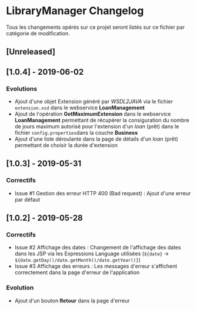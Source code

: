# LibraryManager Changelog
Tous les changements opérés sur ce projet seront listés sur ce fichier par catégorie de modification.

## [Unreleased]

## [1.0.4] - 2019-06-02
### Evolutions
- Ajout d'une objet Extension généré par *WSDL2JAVA* via le fichier `extension.xsd` dans le webservice **LoanManagement**
- Ajout de l'opération **GetMaximumExtension** dans le webservice **LoanManagement** permettant de récupérer la consiguration du nombre de jours maximum autorisé pour l'extension d'un *loan* (prêt) dans le fichier `config.properties`dans la couche **Business**
- Ajout d'une liste déroulante dans la page de détails d'un *loan* (prêt) permettant de choisir la durée d'extension

## [1.0.3] - 2019-05-31
### Correctifs 
- Issue #1 Gestion des erreur HTTP 400 (Bad request) : Ajout d'une erreur par défaut

## [1.0.2] - 2019-05-28
### Correctifs
- Issue #2 Affichage des dates : Changement de l'affichage des dates dans les JSP via les Expressions Language utilisées (`${date}` -> `${date.getDay()/date.getMonth()/date.getYear()}`)
- Issue #3 Affichage des erreurs : Les messages d'erreur s'affichent correctement dans la page d'erreur de l'application

### Evolution
- Ajout d'un bouton **Retour** dans la page d'erreur
